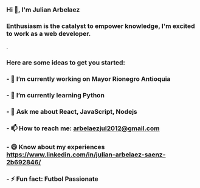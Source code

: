 ### Hi 👋, I'm Julian Arbelaez

### Enthusiasm is the catalyst to empower knowledge, I'm excited to work as a web developer.
.

### Here are some ideas to get you started:

### - 🔭 I’m currently working on Mayor Rionegro Antioquia
### - 🌱 I’m currently learning Python
### - 💬 Ask me about React, JavaScript, Nodejs
### - 📫 How to reach me: arbelaezjul2012@gmail.com
### - 😄 Know about my experiences https://www.linkedin.com/in/julian-arbelaez-saenz-2b692846/
### - ⚡ Fun fact: Futbol Passionate


